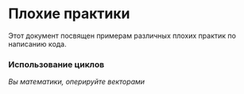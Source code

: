 # Плохие практики
Этот документ посвящен примерам различных плохих практик по написанию кода.

### Использование циклов
_Вы математики, оперируйте векторами_